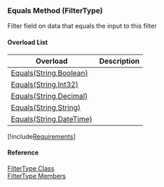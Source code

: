 ﻿### Equals Method (FilterType)

Filter field on data that equals the input to this filter

#### Overload List

| Overload | Description |
| --- | --- |
| [Equals(String,Boolean)](fcSDK~FChoice.Foundation.Filters.FilterType~Equals(String,Boolean).md) |   |
| [Equals(String,Int32)](fcSDK~FChoice.Foundation.Filters.FilterType~Equals(String,Int32).md) |   |
| [Equals(String,Decimal)](fcSDK~FChoice.Foundation.Filters.FilterType~Equals(String,Decimal).md) |   |
| [Equals(String,String)](fcSDK~FChoice.Foundation.Filters.FilterType~Equals(String,String).md) |   |
| [Equals(String,DateTime)](fcSDK~FChoice.Foundation.Filters.FilterType~Equals(String,DateTime).md) |   |

[!include[Requirements](../partials/requirements.md)]



#### Reference

[FilterType Class](fcSDK~FChoice.Foundation.Filters.FilterType.md)  
[FilterType Members](fcSDK~FChoice.Foundation.Filters.FilterType_members.md)